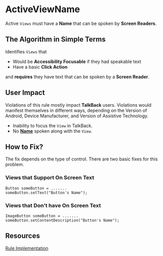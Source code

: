 # ActiveViewName

Active `Views` must have a **Name** that can be spoken by **Screen Readers**.

## The Algorithm in Simple Terms

Identifies `Views` that 

- Would be **Accessibility Focusable** if they had speakable text
- Have a basic **Click Action**

and **requires** they have text that can be spoken by a **Screen Reader**. 

## User Impact

Violations of this rule mostly impact **TalkBack** users. Violations would manifest themselves
in different ways, depending on the Version of Android, Device Manufacturer, and Version of
Assistive Technology.

- Inability to focus the `View` in TalkBack.
- No [**Name**](name-role-value.md#Name) spoken along with the `View`.

## How to Fix?

The fix depends on the type of control. There are two basic fixes for this problem.

### Views that Support On Screen Text

```
Button someButton = .......
someButton.setText("Button's Name");
```

### Views that Don't have On Screen Text
```
ImageButton someButton = .......
someButton.setContentDescription("Button's Name");
```

## Resources

[Rule Implementation](https://github.com/dequelabs/axe-android/blob/5cbbddd48be53af11c82406d670dd199a5548f3b/src/main/java/com/deque/axe/android/rules/hierarchy/ActiveViewName.java#L1-L44)
